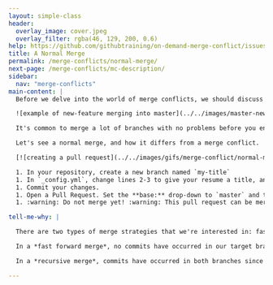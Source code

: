 ```yaml
---
layout: simple-class
header:
  overlay_image: cover.jpeg
  overlay_filter: rgba(46, 129, 200, 0.6)
help: https://github.com/githubtraining/on-demand-merge-conflict/issues/new?title=I%20need%20help&body=Describe%20what%20you%20need%20help%20with%20here.&labels=Help%20Wanted
title: A Normal Merge
permalink: /merge-conflicts/normal-merge/
next-page: /merge-conflicts/mc-description/
sidebar:
  nav: "merge-conflicts"
main-content: |
  Before we delve into the world of merge conflicts, we should discuss what a merge is normally doing. Let's say you take some commits from the `new-feature` branch and merge them into `master`. The merge process applies the commits that you made on the `new-feature` branch to the `master` branch.

  ![example of new-feature merging into master](../../images/master-new-feature-merge.png)

  It's common to merge a lot of branches with no problems before you encounter your first merge conflict. That's because Git is really smart when it comes merging. However, sometimes you and another collaborator both have an idea for a change to the same code, and Git needs you to examine the conflicting changes before it can successfully implement the changes.

  Let's see a normal merge, and how it differs from a merge conflict.

  [![creating a pull request](../../images/gifs/merge-conflict/normal-merge.gif)](../../images/gifs/merge-conflict/normal-merge.gif)

  1. In your repository, create a new branch named `my-title`
  1. In `_config.yml`, change lines 2-3 to give your resume a title, and a description.
  1. Commit your changes.
  1. Open a Pull Request. Set the **base:** drop-down to `master` and the **compare:** drop-down of `my-title`
  1. :warning: Do not merge yet! :warning: This pull request can be merged and contains no conflicts. This is because no conflicting commits appear on `master`, the target of our merge. We will introduce a conflict and merge in the following page.

tell-me-why: |

  There are two types of merge strategies that we're interested in: fast forward and recursive

  In a *fast forward merge*, no commits have occurred in our target branch since we branched. Therefore, the easiest way to combine the changes from both branches is to fast-forward the HEAD pointer to your most recent commit on the topic branch. Because the history of both branches is one and the same, there's no competition and, therefore, no possibility for merge conflicts in a fast forward merge.

  In a *recursive merge*, commits have occurred in both branches since we branched. Not all recursive merges result in conflicts, but when the new commits (since merging) on both branches attempt to edit the same line of the same file, a merge conflict will appear.

---
```

